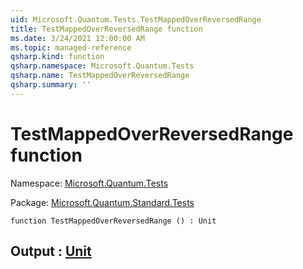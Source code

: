 ```yaml
---
uid: Microsoft.Quantum.Tests.TestMappedOverReversedRange
title: TestMappedOverReversedRange function
ms.date: 3/24/2021 12:00:00 AM
ms.topic: managed-reference
qsharp.kind: function
qsharp.namespace: Microsoft.Quantum.Tests
qsharp.name: TestMappedOverReversedRange
qsharp.summary: ''
---
```


# TestMappedOverReversedRange function

Namespace: [Microsoft.Quantum.Tests](xref:Microsoft.Quantum.Tests)

Package: [Microsoft.Quantum.Standard.Tests](https://nuget.org/packages/Microsoft.Quantum.Standard.Tests)




```qsharp
function TestMappedOverReversedRange () : Unit
```


## Output : [Unit](xref:microsoft.quantum.lang-ref.unit)

